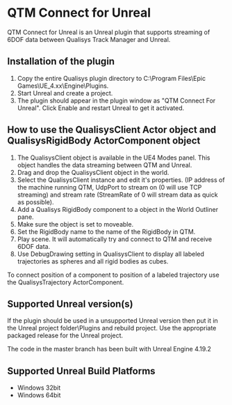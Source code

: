 # QTM Connect for Unreal

QTM Connect for Unreal is an Unreal plugin that supports streaming of 6DOF data between Qualisys Track Manager and Unreal.

## Installation of the plugin

1. Copy the entire Qualisys plugin directory to C:\Program Files\Epic Games\UE_4.xx\Engine\Plugins.
2. Start Unreal and create a project.
3. The plugin should appear in the plugin window as "QTM Connect For Unreal". Click Enable and restart Unreal to get it activated.

## How to use the QualisysClient Actor object and QualisysRigidBody ActorComponent object

1. The QualisysClient object is available in the UE4 Modes panel. This object handles the data streaming between QTM and Unreal.
2. Drag and drop the QualisysClient object in the world.
3. Select the QualisysClient instance and edit it's properties. (IP address of the machine running QTM, UdpPort to stream on (0 will use TCP streaming) and stream rate (StreamRate of 0 will stream data as quick as possible).
4. Add a Qualisys RigidBody component to a object in the World Outliner pane.
5. Make sure the object is set to moveable.
6. Set the RigidBody name to the name of the RigidBody in QTM.
7. Play scene. It will automatically try and connect to QTM and receive 6DOF data.
8. Use DebugDrawing setting in QualisysClient to display all labeled trajectories as spheres and all rigid bodies as cubes.

To connect position of a component to position of a labeled trajectory use the QualisysTrajectory ActorComponent.

## Supported Unreal version(s)

If the plugin should be used in a unsupported Unreal version then put it in the Unreal project folder\Plugins and rebuild project.
Use the appropriate packaged release for the Unreal project.

The code in the master branch has been built with Unreal Engine 4.19.2

## Supported Unreal Build Platforms

* Windows 32bit
* Windows 64bit
